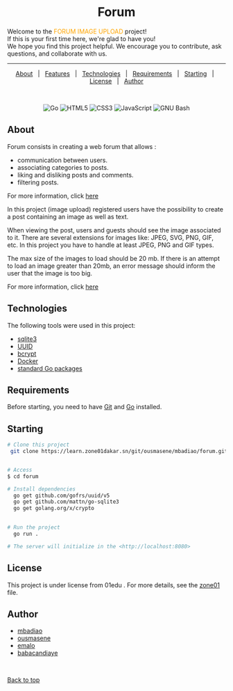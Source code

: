 
<h1 align="center">Forum</h1>

Welcome to the <font color="orange"> FORUM IMAGE UPLOAD</font> project! <br>
If this is your first time here, we're glad to have you! <br> We hope you find this project helpful. We encourage you to contribute, ask questions, and collaborate with us.




<hr>

<p align="center">
  <a href="#dart-about">About</a> &#xa0; | &#xa0; 
  <a href="#sparkles-features">Features</a> &#xa0; | &#xa0;
  <a href="#rocket-technologies">Technologies</a> &#xa0; | &#xa0;
  <a href="#white_check_mark-requirements">Requirements</a> &#xa0; | &#xa0;
  <a href="#checkered_flag-starting">Starting</a> &#xa0; | &#xa0;
  <a href="#memo-license">License</a> &#xa0; | &#xa0;
  <a href="https://github.com/{{YOUR_GITHUB_USERNAME}}" target="_blank">Author</a>
</p>


<br>

<p align="center">
<img alt="Go" src="https://img.shields.io/badge/go-%2300ADD8.svg?&style=for-the-badge&logo=go&logoColor=blue&color=black">
<img alt="HTML5" src="https://img.shields.io/badge/html5-%23E34F26.svg?&style=for-the-badge&logo=html5&logoColor=&color=black">
<img alt="CSS3" src="https://img.shields.io/badge/css3-%231572B6.svg?&style=for-the-badge&logo=css3&logoColor=purple&color=black">
<img alt="JavaScript" src="https://img.shields.io/badge/javascript-%23323330.svg?&style=for-the-badge&logo=javascript&logoColor=yellow&color=black">
<img alt="GNU Bash" src="https://img.shields.io/badge/GNU%20Bash-%23121011.svg?&style=for-the-badge&logo=gnu-bash&logoColor=">


<br>

## About ##

Forum consists in creating a web forum that allows :

- communication between users.
- associating categories to posts.
- liking and disliking posts and comments.
- filtering posts.

For more information, click [here](https://github.com/01-edu/public/tree/master/subjects/forum)


In this project (image upload) registered users have the possibility to create a post containing an image as well as text.

When viewing the post, users and guests should see the image associated to it.
There are several extensions for images like: JPEG, SVG, PNG, GIF, etc. In this project you have to handle at least JPEG, PNG and GIF types.

The max size of the images to load should be 20 mb. If there is an attempt to load an image greater than 20mb, an error message should inform the user that the image is too big.

For more information, click [here](https://github.com/01-edu/public/tree/master/subjects/forum/image-upload)



## Technologies

The following tools were used in this project:

- [sqlite3](sqlite3)
- [UUID](UUID)
- [bcrypt](bcrypt)
- [Docker](docker)
- [standard Go packages](standardGopackages)

## Requirements ##

Before starting, you need to have [Git](https://git-scm.com) and [Go](https://golang.org/doc/install) installed.

## Starting ##

```bash
# Clone this project
 git clone https://learn.zone01dakar.sn/git/ousmasene/mbadiao/forum.git


# Access
$ cd forum

# Install dependencies
  go get github.com/gofrs/uuid/v5
  go get github.com/mattn/go-sqlite3
  go get golang.org/x/crypto
    

# Run the project
  go run .

# The server will initialize in the <http://localhost:8080>
```

## License ##

This project is under license from 01edu . For more details, see the [zone01](learn.zone01dakar.sn) file.



## Author ##
- [mbadiao](https://learn.zone01dakar.sn/git/mbadiao)
- [ousmasene](https://learn.zone01dakar.sn/git/ousmasene)
- [emalo](https://learn.zone01dakar.sn/git/emalo)
- [babacandiaye](https://learn.zone01dakar.sn/git/babacandiaye)

&#xa0;


</p>

<a href="#top">Back to top</a>

